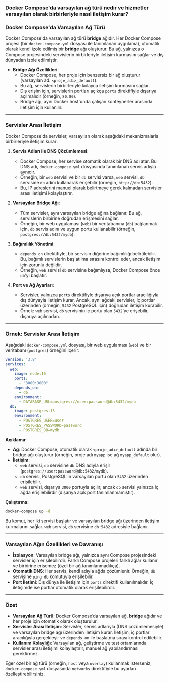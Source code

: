 ### Docker Compose'da varsayılan ağ türü nedir ve hizmetler varsayılan olarak birbirleriyle nasıl iletişim kurar?
### Docker Compose'da Varsayılan Ağ Türü

Docker Compose'da varsayılan ağ türü **bridge** ağıdır. Her Docker Compose projesi (bir `docker-compose.yml` dosyası ile tanımlanan uygulama), otomatik olarak kendi izole edilmiş bir **bridge** ağı oluşturur. Bu ağ, yalnızca o Compose projesindeki servislerin birbirleriyle iletişim kurmasını sağlar ve dış dünyadan izole edilmiştir.

- **Bridge Ağı Özellikleri**:
  - Docker Compose, her proje için benzersiz bir ağ oluşturur (varsayılan ad: `<proje_adı>_default`).
  - Bu ağ, servislerin birbirleriyle kolayca iletişim kurmasını sağlar.
  - Dış erişim için, servislerin portları açıkça `ports` direktifiyle dışarıya açılmalıdır (örneğin, `80:80`).
  - Bridge ağı, aynı Docker host'unda çalışan konteynerler arasında iletişim için kullanılır.

---

### Servisler Arası İletişim

Docker Compose'da servisler, varsayılan olarak aşağıdaki mekanizmalarla birbirleriyle iletişim kurar:

1. **Servis Adları ile DNS Çözümlemesi**:
   - Docker Compose, her servise otomatik olarak bir DNS adı atar. Bu DNS adı, `docker-compose.yml` dosyasında tanımlanan servis adıyla aynıdır.
   - Örneğin, bir `web` servisi ve bir `db` servisi varsa, `web` servisi, `db` servisine `db` adını kullanarak erişebilir (örneğin, `http://db:5432`).
   - Bu, IP adreslerini manuel olarak belirtmeye gerek kalmadan servisler arası iletişimi kolaylaştırır.

2. **Varsayılan Bridge Ağı**:
   - Tüm servisler, aynı varsayılan bridge ağına bağlanır. Bu ağ, servislerin birbirine doğrudan erişmesini sağlar.
   - Örneğin, bir web uygulaması (`web`) bir veritabanına (`db`) bağlanmak için, `db` servis adını ve uygun portu kullanabilir (örneğin, `postgres://db:5432/mydb`).

3. **Bağımlılık Yönetimi**:
   - `depends_on` direktifiyle, bir servisin diğerine bağımlılığı belirtilebilir. Bu, bağımlı servislerin başlatılma sırasını kontrol eder, ancak iletişim için zorunlu değildir.
   - Örneğin, `web` servisi `db` servisine bağımlıysa, Docker Compose önce `db`’yi başlatır.

4. **Port ve Ağ Ayarları**:
   - Servisler, yalnızca `ports` direktifiyle dışarıya açık portlar aracılığıyla dış dünyayla iletişim kurar. Ancak, aynı ağdaki servisler, iç portlar üzerinden (örneğin, `5432` PostgreSQL için) doğrudan iletişim kurabilir.
   - Örnek: `web` servisi, `db` servisinin iç portu olan `5432`'ye erişebilir, dışarıya açılmadan.

---

### Örnek: Servisler Arası İletişim

Aşağıdaki `docker-compose.yml` dosyası, bir web uygulaması (`web`) ve bir veritabanı (`postgres`) örneğini içerir:

```yaml
version: '3.8'
services:
  web:
    image: node:16
    ports:
      - "3000:3000"
    depends_on:
      - db
    environment:
      - DATABASE_URL=postgres://user:password@db:5432/mydb
  db:
    image: postgres:13
    environment:
      - POSTGRES_USER=user
      - POSTGRES_PASSWORD=password
      - POSTGRES_DB=mydb
```

**Açıklama:**
- **Ağ**: Docker Compose, otomatik olarak `<proje_adı>_default` adında bir bridge ağı oluşturur (örneğin, proje adı `myapp` ise ağ `myapp_default` olur).
- **İletişim**:
  - `web` servisi, `db` servisine `db` DNS adıyla erişir (`postgres://user:password@db:5432/mydb`).
  - `db` servisi, PostgreSQL’in varsayılan portu olan `5432` üzerinden erişilebilir.
  - `web` servisi, dışarıya `3000` portuyla açılır, ancak `db` servisi yalnızca iç ağda erişilebilirdir (dışarıya açık port tanımlanmamıştır).

**Çalıştırma:**
```bash
docker-compose up -d
```

Bu komut, her iki servisi başlatır ve varsayılan bridge ağı üzerinden iletişim kurmalarını sağlar. `web` servisi, `db` servisine `db:5432` adresiyle bağlanır.

---

### Varsayılan Ağın Özellikleri ve Davranışı
- **İzolasyon**: Varsayılan bridge ağı, yalnızca aynı Compose projesindeki servisler için erişilebilirdir. Farklı Compose projeleri farklı ağlar kullanır ve birbirine erişemez (özel bir ağ tanımlanmadıkça).
- **Otomatik DNS**: Her servis, kendi adıyla ağda çözümlenir. Örneğin, `db` servisine `ping db` komutuyla erişilebilir.
- **Port İletimi**: Dış dünya ile iletişim için `ports` direktifi kullanılmalıdır. İç iletişimde ise portlar otomatik olarak erişilebilirdir.

---

### Özet
- **Varsayılan Ağ Türü**: Docker Compose’da varsayılan ağ, **bridge** ağıdır ve her proje için otomatik olarak oluşturulur.
- **Servisler Arası İletişim**: Servisler, servis adlarıyla (DNS çözümlemesiyle) ve varsayılan bridge ağı üzerinden iletişim kurar. İletişim, iç portlar aracılığıyla gerçekleşir ve `depends_on` ile başlatma sırası kontrol edilebilir.
- **Kullanım Kolaylığı**: Varsayılan ağ, geliştirme ve test ortamlarında servisler arası iletişimi kolaylaştırır, manuel ağ yapılandırması gerektirmez.

Eğer özel bir ağ türü (örneğin, `host` veya `overlay`) kullanmak isterseniz, `docker-compose.yml` dosyasında `networks` direktifiyle bu ayarları özelleştirebilirsiniz.
